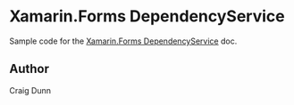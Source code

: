 Xamarin.Forms DependencyService
==============

Sample code for the [Xamarin.Forms DependencyService](http://developer.xamarin.com/guides/cross-platform/xamarin-forms/dependency-service/) doc.


Author
------

Craig Dunn

